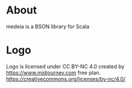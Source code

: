 # About
medeia is a BSON library for Scala

# Logo
Logo is licensed under CC BY-NC 4.0 created by https://www.midjourney.com free plan. https://creativecommons.org/licenses/by-nc/4.0/
